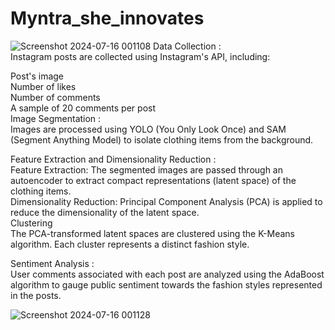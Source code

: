 # Myntra_she_innovates

![Screenshot 2024-07-16 001108](https://github.com/user-attachments/assets/fbc63853-8c2b-4701-944e-4fbf7e2861c9)
Data Collection :<br> 
Instagram posts are collected using Instagram's API, including:<br> 

Post's image<br> 
Number of likes<br> 
Number of comments<br> 
A sample of 20 comments per post<br> 
Image Segmentation :<br> 
Images are processed using YOLO (You Only Look Once) and SAM (Segment Anything Model) to isolate clothing items from the background.<br> 

Feature Extraction and Dimensionality Reduction :<br> 
Feature Extraction: The segmented images are passed through an autoencoder to extract compact representations (latent space) of the clothing items.<br> 
Dimensionality Reduction: Principal Component Analysis (PCA) is applied to reduce the dimensionality of the latent space.<br> 
Clustering<br> 
The PCA-transformed latent spaces are clustered using the K-Means algorithm. Each cluster represents a distinct fashion style.<br> 

Sentiment Analysis : <br> 
User comments associated with each post are analyzed using the AdaBoost algorithm to gauge public sentiment towards the fashion styles represented in the posts.<br> 

![Screenshot 2024-07-16 001128](https://github.com/user-attachments/assets/893f35a0-fe5f-4c0d-a7d5-b9f939d241b3)

